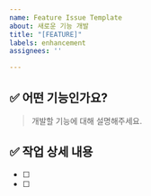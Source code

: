 ```yaml
---
name: Feature Issue Template
about: 새로운 기능 개발
title: "[FEATURE]"
labels: enhancement
assignees: ''

---
```


## ✅ 어떤 기능인가요?
> 개발할 기능에 대해 설명해주세요.

## ✅ 작업 상세 내용
- [ ] 
- [ ]
